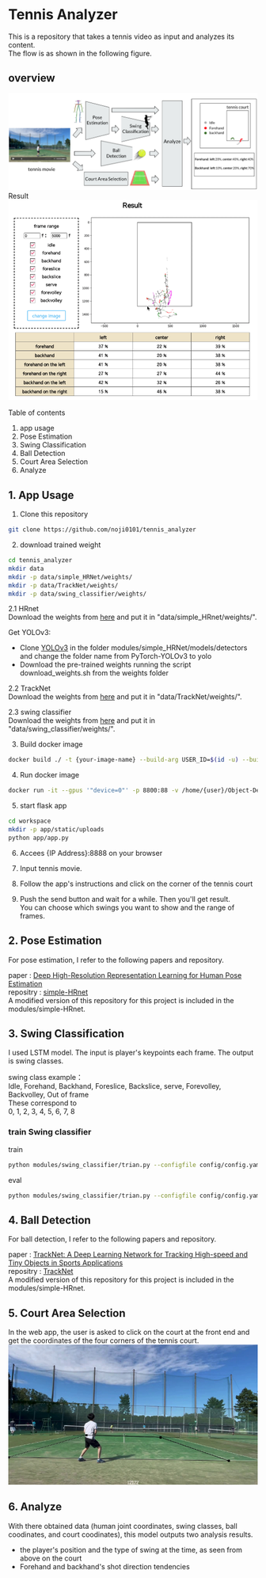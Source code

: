 # Tennis Analyzer


This is a repository that takes a tennis video as input and analyzes its content.  
The flow is as shown in the following figure.

## overview
![overview](docs/images/overview.png)
Result
![overview](docs/images/result.png)

Table of contents
1. app usage 
2. Pose Estimation
3. Swing Classification
4. Ball Detection
5. Court Area Selection
6. Analyze

## 1. App Usage
1. Clone this repository
```bash
git clone https://github.com/noji0101/tennis_analyzer
```
2. download trained weight  
```bash
cd tennis_analyzer
mkdir data
mkdir -p data/simple_HRNet/weights/
mkdir -p data/TrackNet/weights/
mkdir -p data/swing_classifier/weights/
```
2.1 HRnet  
Download the weights from [here](https://drive.google.com/open?id=1UoJhTtjHNByZSm96W3yFTfU5upJnsKiS) and put it in "data/simple_HRnet/weights/".

Get YOLOv3:  
- Clone [YOLOv3](https://github.com/eriklindernoren/PyTorch-YOLOv3/tree/47b7c912877ca69db35b8af3a38d6522681b3bb3) in the folder modules/simple_HRNet/models/detectors and change the folder name from PyTorch-YOLOv3 to yolo 
- Download the pre-trained weights running the script download_weights.sh from the weights folder


2.2 TrackNet  
Download the weights from [here](https://nol.cs.nctu.edu.tw:234/open-source/TrackNet/raw/master/Code_Python3/TrackNet_Three_Frames_Input/weights/model.3) and put it in "data/TrackNet/weights/".

2.3 swing classifier  
Download the weights from [here](https://drive.google.com/file/d/1boClCSKP70bfdjPj4SLTA_uPJRFj-Wvb/view?usp=sharing) and put it in "data/swing_classifier/weights/".


3. Build docker image
```bash
docker build ./ -t {your-image-name} --build-arg USER_ID=$(id -u) --build-arg GROUP_ID=$(id -g)
```
4. Run docker image
```bash
docker run -it --gpus '"device=0"' -p 8800:88 -v /home/{user}/Object-Detection-App:/home/duser/workspace --name {container-name} {your-image-name}
```
5. start flask app

```bash
cd workspace
mkdir -p app/static/uploads
python app/app.py
```
6. Accees {IP Address}:8888 on your browser

7. Input tennis movie.

8. Follow the app's instructions and click on the corner of the tennis court

9. Push the send button and wait for a while. Then you'll get result.  
You can choose which swings you want to show and the range of frames.


## 2. Pose Estimation

For pose estimation, I refer to the following papers and repository.  

paper : [Deep High-Resolution Representation Learning for Human Pose Estimation](https://arxiv.org/abs/1902.09212)  
repositry : [simple-HRnet](https://github.com/stefanopini/simple-HRNet)  
A modified version of this repository for this project is included in the modules/simple-HRnet.






## 3. Swing Classification

I used LSTM model.
The input is player's keypoints each frame.
The output is swing classes.

swing class example：  
Idle, Forehand, Backhand, Foreslice, Backslice, serve, Forevolley, Backvolley, Out of frame  
These correspond to  
0, 1, 2, 3, 4, 5, 6, 7, 8  
### train Swing classifier

train
```bash
python modules/swing_classifier/trian.py --configfile config/config.yaml
```

eval
```bash
python modules/swing_classifier/trian.py --configfile config/config.yaml --eval
```

## 4. Ball Detection

For ball detection, I refer to the following papers and repository.  

paper : [TrackNet: A Deep Learning Network for Tracking High-speed and Tiny Objects in Sports Applications](https://arxiv.org/abs/1907.03698)  
repositry : [TrackNet](https://nol.cs.nctu.edu.tw:234/open-source/TrackNet/tree/master)  
A modified version of this repository for this project is included in the modules/simple-HRnet.

## 5. Court Area Selection

In the web app, the user is asked to click on the court at the front end and get the coordinates of the four corners of the tennis court.
![court area selection](docs/images/court_area_selection.png)

## 6. Analyze

With there obtained data (human joint coordinates, swing classes, ball coodinates, and court coodinates), this model outputs two analysis results.

- the player's position and the type of swing at the time, as seen from above on the court
- Forehand and backhand's shot direction tendencies
